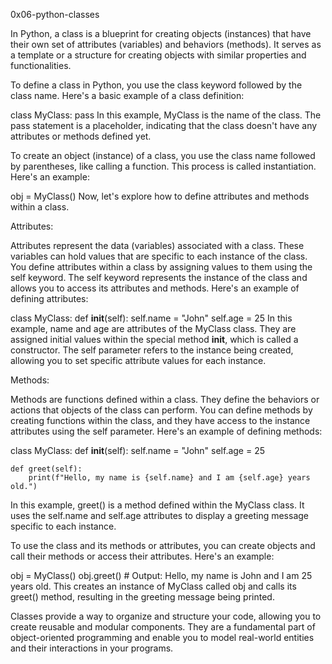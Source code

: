 0x06-python-classes

In Python, a class is a blueprint for creating objects (instances) that have their own set of attributes (variables) and behaviors (methods). It serves as a template or a structure for creating objects with similar properties and functionalities.

To define a class in Python, you use the class keyword followed by the class name. Here's a basic example of a class definition:

class MyClass:
pass
In this example, MyClass is the name of the class. The pass statement is a placeholder, indicating that the class doesn't have any attributes or methods defined yet.

To create an object (instance) of a class, you use the class name followed by parentheses, like calling a function. This process is called instantiation. Here's an example:

obj = MyClass()
Now, let's explore how to define attributes and methods within a class.

Attributes:

Attributes represent the data (variables) associated with a class. These variables can hold values that are specific to each instance of the class. You define attributes within a class by assigning values to them using the self keyword. The self keyword represents the instance of the class and allows you to access its attributes and methods. Here's an example of defining attributes:

class MyClass:
    def __init__(self):
        self.name = "John"
        self.age = 25
In this example, name and age are attributes of the MyClass class. They are assigned initial values within the special method __init__, which is called a constructor. The self parameter refers to the instance being created, allowing you to set specific attribute values for each instance.

Methods:

Methods are functions defined within a class. They define the behaviors or actions that objects of the class can perform. You can define methods by creating functions within the class, and they have access to the instance attributes using the self parameter. Here's an example of defining methods:

class MyClass:
    def __init__(self):
        self.name = "John"
        self.age = 25

    def greet(self):
        print(f"Hello, my name is {self.name} and I am {self.age} years old.")
In this example, greet() is a method defined within the MyClass class. It uses the self.name and self.age attributes to display a greeting message specific to each instance.

To use the class and its methods or attributes, you can create objects and call their methods or access their attributes. Here's an example:

obj = MyClass()
obj.greet()  # Output: Hello, my name is John and I am 25 years old.
This creates an instance of MyClass called obj and calls its greet() method, resulting in the greeting message being printed.

Classes provide a way to organize and structure your code, allowing you to create reusable and modular components. They are a fundamental part of object-oriented programming and enable you to model real-world entities and their interactions in your programs.
